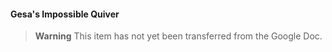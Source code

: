 #### Gesa's Impossible Quiver

> **Warning**
> This item has not yet been transferred from the Google Doc.
